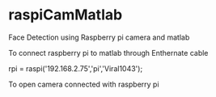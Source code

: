 # raspiCamMatlab
Face Detection using Raspberry pi camera and matlab


To connect raspberry pi to matlab through Enthernate cable

rpi = raspi('192.168.2.75','pi','Viral1043');

To open camera connected with raspberry pi 

